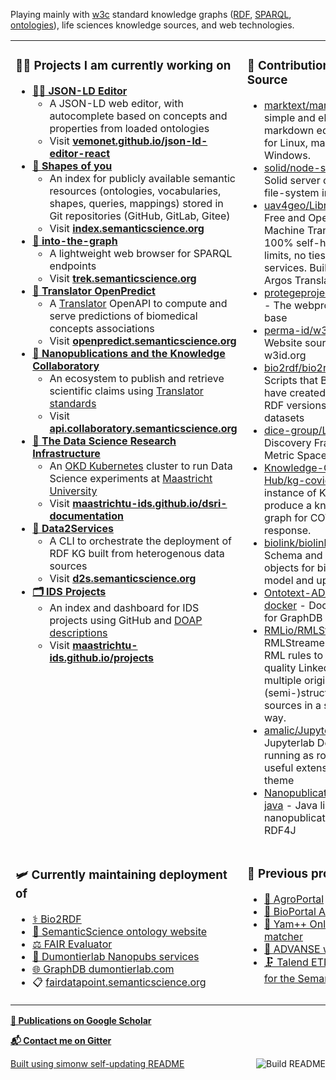 Playing mainly with [w3c](https://www.w3.org/) standard knowledge graphs ([RDF](https://www.w3.org/RDF/), [SPARQL](https://www.w3.org/TR/sparql11-query/), [ontologies](https://www.w3.org/OWL)), life sciences knowledge sources, and web technologies.

<table><tr><td valign="top" width="50%">

### 👨‍💻 Projects I am currently working on
* [**🧙‍♂️ JSON-LD Editor**](https://github.com/vemonet/json-ld-editor-react) 
  * A JSON-LD web editor, with autocomplete based on concepts and properties from loaded ontologies
  * Visit **[vemonet.github.io/json-ld-editor-react](https://vemonet.github.io/json-ld-editor-react)** 
* [**💠 Shapes of you**](https://github.com/vemonet/shapes-of-you) 
  * An index for publicly available semantic resources (ontologies,  vocabularies, shapes, queries, mappings) stored in Git repositories  (GitHub, GitLab, Gitee)
  * Visit **[index.semanticscience.org](https://index.semanticscience.org)** 
* [**🧭 into-the-graph**](https://github.com/MaastrichtU-IDS/into-the-graph) 
  * A lightweight web browser for SPARQL endpoints
  * Visit **[trek.semanticscience.org](https://trek.semanticscience.org)**
* [**🔮 Translator OpenPredict**](https://github.com/MaastrichtU-IDS/translator-openpredict) 
  * A [Translator](https://ncats.nih.gov/translator) OpenAPI to compute and serve predictions of biomedical concepts associations
  * Visit **[openpredict.semanticscience.org](https://openpredict.semanticscience.org/)**
* [**🔬 Nanopublications and the Knowledge Collaboratory**](http://nanopub.org/wordpress/)
  * An ecosystem to publish and retrieve scientific claims using [Translator standards](https://github.com/NCATSTranslator/ReasonerAPI)
  * Visit **[api.collaboratory.semanticscience.org](https://api.collaboratory.semanticscience.org/)**
* **[🔭 The Data Science Research Infrastructure](https://maastrichtu-ids.github.io/dsri-documentation/)**
  * An [OKD Kubernetes](https://www.okd.io/) cluster to run Data Science experiments at [Maastricht University](https://maastrichtuniversity.nl) 
  * Visit [**maastrichtu-ids.github.io/dsri-documentation**](https://maastrichtu-ids.github.io/dsri-documentation/)
* **[🐳 Data2Services](https://d2s.semanticscience.org)**
  * A CLI to orchestrate the deployment of RDF KG built from heterogenous data sources
  * Visit **[d2s.semanticscience.org](https://d2s.semanticscience.org)**
* [**🗂️ IDS Projects**](https://github.com/MaastrichtU-IDS/projects) 
  * An index and dashboard for IDS projects using GitHub and [DOAP descriptions](https://github.com/ewilderj/doap)
  * Visit **[maastrichtu-ids.github.io/projects](https://maastrichtu-ids.github.io/projects)** 

</td><td valign="top" width="50%">

### 🧞 Contributions to Open Source
<!-- contributions starts -->
* [marktext/marktext](https://github.com/marktext/marktext) - 📝A simple and elegant markdown editor, available for Linux, macOS and Windows.
* [solid/node-solid-server](https://github.com/solid/node-solid-server) - Solid server on top of the file-system in NodeJS
* [uav4geo/LibreTranslate](https://github.com/uav4geo/LibreTranslate) - Free and Open Source Machine Translation API. 100% self-hosted, no limits, no ties to proprietary services. Built on top of Argos Translate.
* [protegeproject/webprotege](https://github.com/protegeproject/webprotege) - The webprotege code base
* [perma-id/w3id.org](https://github.com/perma-id/w3id.org) - Website source code for w3id.org
* [bio2rdf/bio2rdf-scripts](https://github.com/bio2rdf/bio2rdf-scripts) - Scripts that Bio2RDF users have created to generate RDF versions of scientific datasets
* [dice-group/LIMES](https://github.com/dice-group/LIMES) - Link Discovery Framework for Metric Spaces.
* [Knowledge-Graph-Hub/kg-covid-19](https://github.com/Knowledge-Graph-Hub/kg-covid-19) - An instance of KG Hub to produce a knowledge graph for COVID-19 response.
* [biolink/biolink-model](https://github.com/biolink/biolink-model) - Schema and generated objects for biolink data model and upper ontology
* [Ontotext-AD/graphdb-docker](https://github.com/Ontotext-AD/graphdb-docker) - Docker images for GraphDB 8
* [RMLio/RMLStreamer](https://github.com/RMLio/RMLStreamer) - The RMLStreamer executes RML rules to generate high quality Linked Data from multiple originally (semi-)structured data sources in a streaming way.
* [amalic/Jupyterlab](https://github.com/amalic/Jupyterlab) - Jupyterlab Docker image running as root user with useful extensions and dark theme
* [Nanopublication/nanopub-java](https://github.com/Nanopublication/nanopub-java) - Java library for nanopublications based on RDF4J
<!-- contributions ends -->

</td></tr>

<tr><td valign="top" width="50%">

### 🛩️ Currently maintaining deployment of
* [⚕️ Bio2RDF](https://bio2rdf.org/)
* [🔗 SemanticScience ontology website](https://semanticscience.org)
* [⚖️ FAIR Evaluator](https://fair-evaluator.semanticscience.org/FAIR_Evaluator/)
* [🔬 Dumontierlab Nanopubs services](http://grlc.np.dumontierlab.com/api/local/local/)
* [🌐 GraphDB dumontierlab.com](https://graphdb.dumontierlab.com/)
* 📋 [fairdatapoint.semanticscience.org](https://fairdatapoint.semanticscience.org/)

</td><td valign="top" width="50%">

### 🏺 Previous projects
* [🌾 AgroPortal](http://agroportal.lirmm.fr/)
* [📝 BioPortal Annotator+](https://bioportal.bioontology.org/annotatorplus)
* [🎯 Yam++ Online ontology matcher](http://yamplusplus.lirmm.fr/)
* [🐧 ADVANSE web services](http://advanse.lirmm.fr)
* [🗜️ Talend ETL components for the Semantic Web](https://github.com/vemonet/talend4sw)

</td></tr></table>

[**📜 Publications on Google Scholar**](https://scholar.google.com/citations?hl=en&user=G59f3woAAAAJ&sortby=pubdate)

[**📬 Contact me on Gitter**](https://gitter.im/vemonet)

<a href="https://github.com/vemonet/vemonet/actions"><img src="https://github.com/vemonet/vemonet/workflows/Build%20README/badge.svg" align="right" alt="Build README"></a> <a href="https://simonwillison.net/2020/Jul/10/self-updating-profile-readme/">Built using simonw self-updating README</a>

<!--
Personal stats API:

[![Vincent's GitHub stats](https://github-readme-stats.vercel.app/api?username=vemonet&show_icons=true)](https://github.com/anuraghazra/github-readme-stats)

Create table:
<table><tr><td valign="top">
1st column
</td><td valign="top">
2nd column
</td></tr></table>

- 🔭 I’m currently working on ...
- 🌱 I’m currently learning ...
- 👯 I’m looking to collaborate on ...
- 🤔 I’m looking for help with ...
- 💬 Ask me about ...
- 📫 How to reach me: ...
- 😄 Pronouns: ...
- ⚡ Fun fact: ...

### Releases 🏷️
<!-- recent_releases starts --

<!-- recent_releases ends --

<!-- See [all releases](https://github.com/vemonet/vemonet/blob/main/releases.md) --

-->
